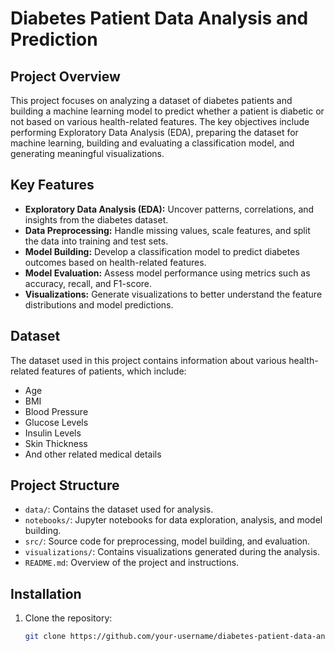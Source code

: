 # Diabetes Patient Data Analysis and Prediction

## Project Overview
This project focuses on analyzing a dataset of diabetes patients and building a machine learning model to predict whether a patient is diabetic or not based on various health-related features. The key objectives include performing Exploratory Data Analysis (EDA), preparing the dataset for machine learning, building and evaluating a classification model, and generating meaningful visualizations.

## Key Features
- **Exploratory Data Analysis (EDA):** Uncover patterns, correlations, and insights from the diabetes dataset.
- **Data Preprocessing:** Handle missing values, scale features, and split the data into training and test sets.
- **Model Building:** Develop a classification model to predict diabetes outcomes based on health-related features.
- **Model Evaluation:** Assess model performance using metrics such as accuracy, recall, and F1-score.
- **Visualizations:** Generate visualizations to better understand the feature distributions and model predictions.

## Dataset
The dataset used in this project contains information about various health-related features of patients, which include:
- Age
- BMI
- Blood Pressure
- Glucose Levels
- Insulin Levels
- Skin Thickness
- And other related medical details

## Project Structure
- `data/`: Contains the dataset used for analysis.
- `notebooks/`: Jupyter notebooks for data exploration, analysis, and model building.
- `src/`: Source code for preprocessing, model building, and evaluation.
- `visualizations/`: Contains visualizations generated during the analysis.
- `README.md`: Overview of the project and instructions.

## Installation
1. Clone the repository:
   ```bash
   git clone https://github.com/your-username/diabetes-patient-data-analysis-and-prediction.git
